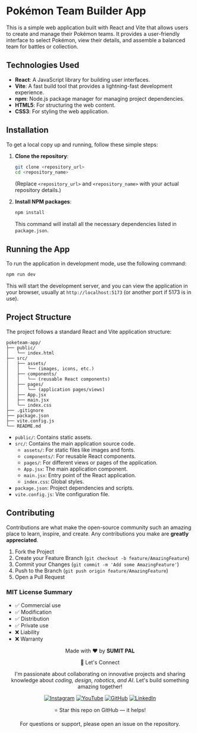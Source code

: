 # Pokémon Team Builder App

This is a simple web application built with React and Vite that allows users to create and manage their Pokémon teams. It provides a user-friendly interface to select Pokémon, view their details, and assemble a balanced team for battles or collection.



## Technologies Used

*   **React**: A JavaScript library for building user interfaces.
*   **Vite**: A fast build tool that provides a lightning-fast development experience.
*   **npm**: Node.js package manager for managing project dependencies.
*   **HTML5**: For structuring the web content.
*   **CSS3**: For styling the web application.



## Installation

To get a local copy up and running, follow these simple steps:

1.  **Clone the repository**:
    ```bash
    git clone <repository_url>
    cd <repository_name>
    ```
    (Replace `<repository_url>` and `<repository_name>` with your actual repository details.)

2.  **Install NPM packages**:
    ```bash
    npm install
    ```
    This command will install all the necessary dependencies listed in `package.json`.



## Running the App

To run the application in development mode, use the following command:

```bash
npm run dev
```

This will start the development server, and you can view the application in your browser, usually at `http://localhost:5173` (or another port if 5173 is in use).



## Project Structure

The project follows a standard React and Vite application structure:

```
poketeam-app/
├── public/
│   └── index.html
├── src/
│   ├── assets/
│   │   └── (images, icons, etc.)
│   ├── components/
│   │   └── (reusable React components)
│   ├── pages/
│   │   └── (application pages/views)
│   ├── App.jsx
│   ├── main.jsx
│   └── index.css
├── .gitignore
├── package.json
├── vite.config.js
└── README.md
```

*   `public/`: Contains static assets.
*   `src/`: Contains the main application source code.
    *   `assets/`: For static files like images and fonts.
    *   `components/`: For reusable React components.
    *   `pages/`: For different views or pages of the application.
    *   `App.jsx`: The main application component.
    *   `main.jsx`: Entry point of the React application.
    *   `index.css`: Global styles.
*   `package.json`: Project dependencies and scripts.
*   `vite.config.js`: Vite configuration file.



## Contributing

Contributions are what make the open-source community such an amazing place to learn, inspire, and create. Any contributions you make are **greatly appreciated**.

1.  Fork the Project
2.  Create your Feature Branch (`git checkout -b feature/AmazingFeature`)
3.  Commit your Changes (`git commit -m 'Add some AmazingFeature'`)
4.  Push to the Branch (`git push origin feature/AmazingFeature`)
5.  Open a Pull Request

### MIT License Summary
- ✅ Commercial use
- ✅ Modification
- ✅ Distribution
- ✅ Private use
- ❌ Liability
- ❌ Warranty


<div align="center">
<p>Made with ❤️ by <strong>SUMIT PAL</strong></p>

🌟 Let's Connect

I'm passionate about collaborating on innovative projects and sharing knowledge about *coding, design, robotics, and AI*. Let's build something amazing together!  

[![Instagram](https://img.icons8.com/fluency/48/instagram-new.png)](https://www.instagram.com/sumittech_360)  [![YouTube](https://img.icons8.com/fluency/48/youtube-play.png)](https://youtube.com/channel/UCiPxbNaC7dloVut6Jc5xHIQ)  [![GitHub](https://img.icons8.com/fluency/48/github.png)](https://github.com/InnovativeSumit)  [![LinkedIn](https://img.icons8.com/fluency/48/linkedin.png)](https://www.linkedin.com/in/sumit-pal-40511a339) 

⭐ Star this repo on GitHub — it helps!

<p>For questions or support, please open an issue on the repository.</p>
</div>







